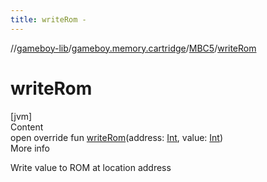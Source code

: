 ```yaml
---
title: writeRom -
---
```

//[gameboy-lib](../../index.md)/[gameboy.memory.cartridge](../index.md)/[MBC5](index.md)/[writeRom](write-rom.md)



# writeRom  
[jvm]  
Content  
open override fun [writeRom](write-rom.md)(address: [Int](https://kotlinlang.org/api/latest/jvm/stdlib/kotlin/-int/index.html), value: [Int](https://kotlinlang.org/api/latest/jvm/stdlib/kotlin/-int/index.html))  
More info  


Write value to ROM at location address

  



